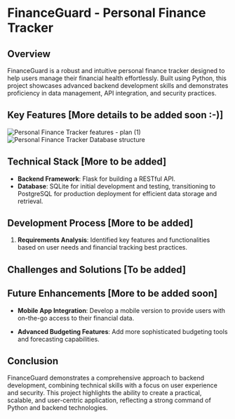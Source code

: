 # FinanceGuard - Personal Finance Tracker

## Overview
FinanceGuard is a robust and intuitive personal finance tracker designed to help users manage their financial health effortlessly. Built using Python, this project showcases advanced backend development skills and demonstrates proficiency in data management, API integration, and security practices.

## Key Features [More details to be added soon :-)]
![Personal Finance Tracker features - plan (1)](https://github.com/user-attachments/assets/ab218078-7ed2-440f-a4fb-e5f15207b959)
![Personal Finance Tracker Database structure](https://github.com/user-attachments/assets/5039a9fd-0086-4828-bf8b-1a4795e8a98e)
<!---
- **User Authentication and Authorization**: Secure login and account management using JWT (JSON Web Tokens) and bcrypt for password hashing.
- **Expense and Income Tracking**: Users can categorize, track, and visualize their income and expenses with ease.
- **Budgeting Tools**: Customizable budget planning features to set and track financial goals.
- **Data Visualization**: Interactive charts and graphs to provide insights into spending habits and financial trends.
- **Automated Reports**: Generate detailed monthly and yearly financial reports with summaries and recommendations.
- **Notifications and Alerts**: Customizable alerts for bill payments, budget limits, and other important financial milestones.
- **Integration with External APIs**: Sync with bank accounts and financial institutions for real-time transaction updates.
-->

## Technical Stack [More to be added]
- **Backend Framework**: Flask for building a RESTful API.
- **Database**: SQLite for initial development and testing, transitioning to PostgreSQL for production deployment for efficient data storage and retrieval.
<!---
- **Authentication**: JWT for secure user sessions and bcrypt for hashing passwords.
- **Data Visualization**: Matplotlib or Plotly for generating graphs and charts.
- **External API Integration**: Use of third-party APIs for real-time data syncing and updates.
- **Testing and Deployment**: Unit testing with PyTest and deployment on a cloud platform such as Heroku or AWS.
-->

## Development Process [More to be added]
1. **Requirements Analysis**: Identified key features and functionalities based on user needs and financial tracking best practices.
<!---
3. **System Design**: Designed the database schema and API endpoints to support user interactions and data management.
4. **Implementation**: Developed the backend logic, including user authentication, data processing, and a RESTful API: Building endpoints to handle user requests, manage data, and provide functionalities..
5. **Testing**: Conducted thorough testing to ensure reliability, security, and performance.
6. **Deployment**: Deployed the application on a cloud platform, ensuring scalability and availability.
-->

## Challenges and Solutions [To be added]
<!---
- **Data Security**: Implemented robust security measures to protect sensitive financial data and ensure user privacy.
- **API Integration**: Overcame challenges with integrating external financial APIs through detailed documentation and testing.
- **Scalability**: Designed the system to handle increasing amounts of data and user traffic efficiently.
-->


## Future Enhancements [More to be added soon]
- **Mobile App Integration**: Develop a mobile version to provide users with on-the-go access to their financial data.
<!--- - **Machine Learning**: Incorporate machine learning algorithms to offer personalized financial advice and predictive analytics. -->
- **Advanced Budgeting Features**: Add more sophisticated budgeting tools and forecasting capabilities.

## Conclusion
FinanceGuard demonstrates a comprehensive approach to backend development, combining technical skills with a focus on user experience and security. This project highlights the ability to create a practical, scalable, and user-centric application, reflecting a strong command of Python and backend technologies.
